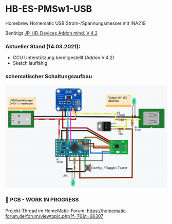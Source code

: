 # HB-ES-PMSw1-USB
Homebrew Homematic USB Strom-/Spannungsmesser mit INA219

Benötigt [JP-HB-Devices Addon mind. V 4.2](https://github.com/jp112sdl/JP-HB-Devices-addon/releases)

### Aktueller Stand (14.03.2021):
- CCU Unterstützung bereitgestellt (Addon V 4.2)
- Sketch lauffähig

### schematischer Schaltungsaufbau
![wiring](Images/wiring.png)

###  🚧 PCB - WORK IN PROGRESS


Projekt-Thread im HomeMatic-Forum: https://homematic-forum.de/forum/viewtopic.php?f=76&t=66307
